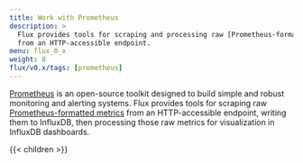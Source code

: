 ```yaml
---
title: Work with Prometheus
description: >
  Flux provides tools for scraping and processing raw [Prometheus-formatted metrics](https://prometheus.io/docs/concepts/data_model/)
  from an HTTP-accessible endpoint.
menu: flux_0_x
weight: 8
flux/v0.x/tags: [prometheus]
---
```


[Prometheus](https://prometheus.io/) is an open-source toolkit designed
to build simple and robust monitoring and alerting systems.
Flux provides tools for scraping raw [Prometheus-formatted metrics](https://prometheus.io/docs/concepts/data_model/)
from an HTTP-accessible endpoint, writing them to InfluxDB, then processing those
raw metrics for visualization in InfluxDB dashboards.

{{< children >}}